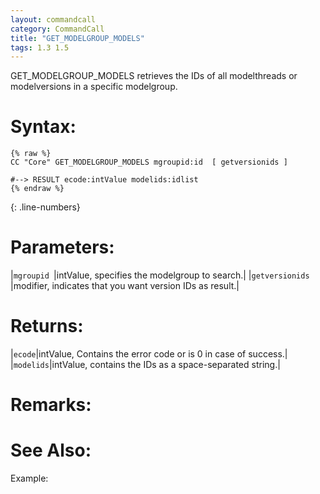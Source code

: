 ```yaml
---
layout: commandcall
category: CommandCall
title: "GET_MODELGROUP_MODELS"
tags: 1.3 1.5
---
```


GET_MODELGROUP_MODELS retrieves the IDs of all modelthreads or modelversions in a specific modelgroup.

# Syntax:  

```adoscript
{% raw %}
CC "Core" GET_MODELGROUP_MODELS mgroupid:id  [ getversionids ]

#--> RESULT ecode:intValue modelids:idlist
{% endraw %}
```
{: .line-numbers}

# Parameters:  

|`mgroupid `|intValue, specifies the modelgroup to search.|
|`getversionids `|modifier, indicates that you want version IDs as result.|

# Returns:  

|`ecode`|intValue, Contains the error code or is 0 in case of success.|
|`modelids`|intValue, contains the IDs as a space-separated string.|

# Remarks:



# See Also:  



Example:

